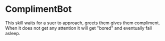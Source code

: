 # ComplimentBot

This skill waits for a suer to approach, greets them gives them compliment. When it does not get any attention it will get "bored" and eventually fall asleep.  